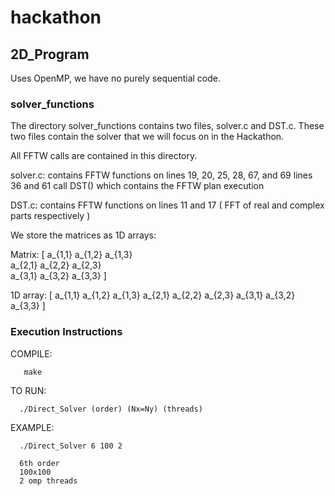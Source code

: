 # hackathon

## 2D_Program

Uses OpenMP, we have no purely sequential code.

### solver_functions 

The directory solver_functions contains two files, solver.c and DST.c. These two files contain the solver that we will focus on in the Hackathon.

All FFTW calls are contained in this directory. 

solver.c:
    contains FFTW functions on lines 19, 20, 25, 28, 67, and 69
    lines 36 and 61 call DST() which contains the FFTW plan execution
    
DST.c:
    contains FFTW functions on lines 11 and 17 ( FFT of real and complex parts respectively )

We store the matrices as 1D arrays:

Matrix:
[ a_{1,1}  a_{1,2}  a_{1,3}  <br />
  a_{2,1}  a_{2,2}  a_{2,3}  <br />
  a_{3,1}  a_{3,2}  a_{3,3} ]
  
  1D array:
  [ a_{1,1}  a_{1,2}  a_{1,3}  a_{2,1}  a_{2,2}  a_{2,3}  a_{3,1}  a_{3,2}  a_{3,3} ]
  
  
  
  ### Execution Instructions
  
  COMPILE:
  
       make
        
  TO RUN:

      ./Direct_Solver (order) (Nx=Ny) (threads)

  EXAMPLE:

      ./Direct_Solver 6 100 2

      6th order
      100x100 
      2 omp threads
